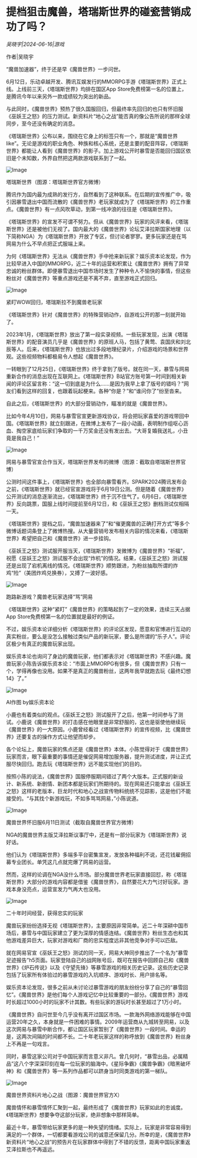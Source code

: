 # 提档狙击魔兽，塔瑞斯世界的碰瓷营销成功了吗？

*吴晓宇|2024-06-16|游戏*

作者|吴晓宇

“魔兽加速器”，终于还是早《魔兽世界》一步问世。

6月12日，乐动卓越开发、腾讯互娱发行的MMORPG手游《塔瑞斯世界》正式上线。上线前三天，《塔瑞斯世界》均排在国区App Store免费榜第一名的位置上，是腾讯今年以来另外一款成绩较为突出的新品。

与此同时，《魔兽世界》预热了很久国服回归，但最终率先回归的也只有怀旧服《巫妖王之怒》的压力测试。新资料片“地心之战”能否真的像公告所说的那样全球同步，至今还没有确定的消息。

《塔瑞斯世界》公布以来，围绕在它身上的标签只有一个，那就是“魔兽世界like”。无论是游戏的职业角色、种族和核心系统，还是主要的配音阵容，《塔瑞斯世界》都能让人看到《魔兽世界》的影子。加上游戏公开时暴雪是否能回归国区依旧是个未知数，外界自然把这两款游戏联系到了一起。

![Image](http://static.ylzbl.com/uploads/ueditor/php/upload/image/20240616/1718546030982630.jpeg)

塔瑞斯世界（图源：塔瑞斯世界官方微博）

腾讯作为国内最为成熟的发行方，自然看到了这种联系。在后期的宣传推广中，吸引因暴雪退出中国而流散的《魔兽世界》老玩家就成为了《塔瑞斯世界》的工作重点。《魔兽世界》有一点风吹草动，到第一线冲浪的往往是《塔瑞斯世界》。

《塔瑞斯世界》的宣发不可谓不努力。但从《魔兽世界》玩家的风评来看，《塔瑞斯世界》还是被他们无视了。国内最大的《魔兽世界》论坛艾泽拉斯国家地理（以下简称NGA）为《塔瑞斯世界》开放了专区，但讨论者寥寥。更多玩家还是在骂网易为什么不早点把正式服端上来。

为何《塔瑞斯世界》无法从《魔兽世界》手中抢来新玩家？娱乐资本论发现，作为比较早进入中国的MMORPG，近二十年的运营和积累让《魔兽世界》拥有了异常忠诚的粉丝群体。即便暴雪退出中国市场时发生了种种令人不愉快的事情，但这些粉丝对《魔兽世界》等重点游戏还是不离不弃，直至游戏正式回归。

![Image](http://static.ylzbl.com/uploads/ueditor/php/upload/image/20240616/1718546030284341.png)

紧盯WOW回归，塔瑞斯拉不到魔兽老玩家

《塔瑞斯世界》针对《魔兽世界》的特殊营销动作，自游戏公开的那一刻就开始了。

2023年1月，《塔瑞斯世界》放出了第一段实录视频。一些玩家发现，出演《塔瑞斯世界》的配音演员几乎是《魔兽世界》的原班人马，包括了黄莺、袁国庆和刘北辰等人。后来，《塔瑞斯世界》也放出过多段地理纪录片，介绍游戏的场景和世界观。这些视频物料都极易令人想起《魔兽世界》。

一转眼到了12月25日，《塔瑞斯世界》终于拿到了版号。就在同一天，暴雪与网易重新合作的消息出现在互联网上。《塔瑞斯世界》B站官方账号第一时间到相关新闻的评论区留言称：“这一切到底是为什么......是因为我早上拿了版号的错吗？”网友们看到这样的回复，也跟着玩起梗来。各种“你是？”和“谁问你了”纷至沓来。

自此之后，《塔瑞斯世界》的大部分营销动作，瞄准的就是《魔兽世界》。

比如今年4月10日，网易与暴雪官宣更新游戏协议，将会把玩家喜爱的游戏带回中国。《塔瑞斯世界》就立刻跟进，在微博上发布了一段小动画，表明制作组呕心沥血、掏空家底给玩家们争取的一千万奖金还没有发出去。“大哥复婚我送礼，小丑竟是我自己！”

![Image](http://static.ylzbl.com/uploads/ueditor/php/upload/image/20240616/1718546031386036.png)

网易与暴雪官宣合作当天，塔瑞斯世界发布的微博（图源：截取自塔瑞斯世界官博）

公测时间这件事上，《塔瑞斯世界》也全部向暴雪看齐。SPARK2024腾讯发布会之前，《塔瑞斯世界》就已经官宣游戏将于6月19日公测。但是随着《魔兽世界》公开测试的消息逐渐流出，《塔瑞斯世界》终于沉不住气了。6月6日，《塔瑞斯世界》反向跳票，国服上线时间提前至6月12日，和《巫妖王之怒》删档测试仅相隔一天。

《塔瑞斯世界》提档之后，“魔兽加速器来了”和“催更魔兽的正确打开方式”等多个微博话题词条登上了微博热搜。从大量营销号发布相关内容的情况来看，《塔瑞斯世界》希望把自己和《魔兽世界》进一步挂钩。

《巫妖王之怒》测试服开服当天，《塔瑞斯世界》发微博为《魔兽世界》“祈福”，祝愿《巫妖王之怒》测试服不会出现“炸机”的情况。结果，《巫妖王之怒》测试服还是出现了宕机离线的情况。《塔瑞斯世界》顺势跟进，为粉丝抽取所谓的炸鸡“险”（美团炸鸡兑换券），又搏了一波好感。

![Image](http://static.ylzbl.com/uploads/ueditor/php/upload/image/20240616/1718546032936722.png)

跑路新游戏？魔兽老玩家选择“骂”网易

《塔瑞斯世界》这种“紧盯”《魔兽世界》的策略起到了一定的效果，连续三天占据App Store免费榜第一名的位置就是最好的例证。

不过，娱乐资本论详细分析《塔瑞斯世界》的评论区发现，愿意和官博进行互动的真实粉丝，要么是没怎么接触过类似产品的新玩家，要么是所谓的“乐子人”。评论区极少有真正的魔兽玩家出现。

娱乐资本论也询问了身边的魔兽玩家，他们都表示对《塔瑞斯世界》不感兴趣。魔兽玩家小陈告诉娱乐资本论：“市面上MMORPG有很多，但《魔兽世界》只有一个，学得再像也没用。如果不是真正的魔兽粉丝，这两年我早就跑去玩《最终幻想14》了。”

![Image](http://static.ylzbl.com/uploads/ueditor/php/upload/image/20240616/1718546032567653.jpeg)

AI作图 by娱乐资本论

小鹿也有着类似的观点。《巫妖王之怒》测试服开了之后，他第一时间参与了测试。小鹿说《魔兽世界》的打击感在他眼里是非常舒服的，这也是驱使他继续玩《魔兽世界》的一大原因。小鹿曾经看过《塔瑞斯世界》的宣传视频，比《魔兽世界》还要复古的操作方式让他望而却步。

各个论坛上，魔兽玩家的焦点还是《魔兽世界》本体。小陈觉得对于《魔兽世界》玩家而言，眼下最重要的事情还是催促网易增加服务器，提升测试进度，并让正式服尽快回归。跑去玩《塔瑞斯世界》远不能实现他们的目的。

按照小陈的说法，《魔兽世界》国服停服期间错过了两个大版本。正式服的新设计、新系统、新剧情、新团本都是玩家们所期待的。现在网易还只能拿出《巫妖王之怒》这样的老版本，巨龙时代和地心之战宣传物料统统不见踪影，这是他们不能接受的。“与其找个新游戏玩，不如多骂骂网易，”小陈说道。

![Image](http://static.ylzbl.com/uploads/ueditor/php/upload/image/20240616/1718546033808943.png)

魔兽世界怀旧服6月11日测试（截取自魔兽世界官方微博）

NGA的魔兽世界主版艾泽拉斯议事厅中，还是有一部分玩家为《塔瑞斯世界》说好话。

他们认为《塔瑞斯世界》多端多平台密集宣发，发放各种福利不说，还花钱雇佣招募专业团长。单凭这几点就完爆了网易的运营。

然而，这样的论调在NGA没什么市场。部分魔兽世界老玩家直接回怼，称《塔瑞斯世界》大部分的游戏内容都是借鉴《魔兽世界》，自然要花大力气讨好玩家。游戏本身没亮点，运营宣发力气再大也没用。

![Image](http://static.ylzbl.com/uploads/ueditor/php/upload/image/20240616/1718546034844859.png)

二十年时间经营，获得忠实的玩家

魔兽玩家纷纷选择无视《塔瑞斯世界》，主要原因非常简单。近二十年深耕中国市场后，暴雪与中国玩家建立了更为深厚的情感连结。《魔兽世界》粉丝生态也和其他游戏差异巨大，玩家对游戏和厂商的忠实程度远非其他竞争对手可以匹敌。

就在网易官宣《巫妖王之怒》测试的同一天，网易大神同步推出了一个名为“暴雪足迹报告”h5页面。玩家登陆自己的战网账号后，既可在报告中回顾自己和《魔兽世界》《炉石传说》以及《守望先锋》等暴雪游戏的相关历史记录。这些历史记录包括了玩家所有体验过的暴雪游戏的入坑顺序、游戏时长、用户排名等。

娱乐资本论发现，很多之前从未讨论过暴雪游戏的朋友纷纷分享了自己的“暴雪回忆”。《魔兽世界》是他们每个人游戏记忆中比较重要的一部分。《魔兽世界》游戏时长超过1000小时的玩家不计其数。有些玩家的游玩时长甚至超过了1万小时。

《魔兽世界》自问世至今几乎没有离开过国区市场。一款海外网络游戏能够在中国运营20年之久，本身就是一件困难的事情。2009年运营商从九城转至网易，以及这次网易与暴雪中断合作，都让国区玩家暂别了《魔兽世界》一段时间。幸运的是，这两次间隔的时间都不长。二十年老玩家这样的称呼放到《魔兽世界》粉丝身上不再是一句戏言。

同时，暴雪这家公司对于中国玩家而言意义非凡。曾几何时，“暴雪出品，必属精品”这八个字深深印刻在每一位玩家的脑海中。《星际争霸》《魔兽争霸》《暗黑破坏神》和《魔兽世界》等一系列作品都可以跻身当时同类游戏的第一梯队。

![Image](http://static.ylzbl.com/uploads/ueditor/php/upload/image/20240616/1718546035890136.png)

魔兽世界资料片地心之战（图源：魔兽世界官方X）

魔兽情怀和暴雪情怀汇聚到一起，最终形成了《魔兽世界》玩家如此的忠诚度。《塔瑞斯世界》想要争夺这部分玩家，绝非想象中那样简单。

最近十年，暴雪带给玩家更多的是一种失望的情绪。实际上，玩家是非常容易得到满足的一个群体，一切都要看游戏公司的诚意还保留几分。所幸的是，《魔兽世界》新资料片“地心之战”的预告片在玩家群体中得到了不错的反馈，距离中国玩家重返艾泽拉斯也不再遥远。

